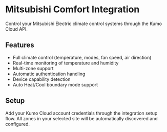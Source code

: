 # Mitsubishi Comfort Integration

Control your Mitsubishi Electric climate control systems through the Kumo Cloud API.

## Features

- Full climate control (temperature, modes, fan speed, air direction)
- Real-time monitoring of temperature and humidity
- Multi-zone support
- Automatic authentication handling
- Device capability detection
- Auto Heat/Cool boundary mode support

## Setup

Add your Kumo Cloud account credentials through the integration setup flow. All zones in your selected site will be automatically discovered and configured. 